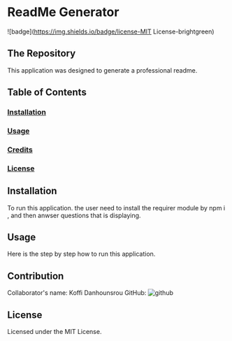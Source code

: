 
  # ReadMe Generator
  ![badge](https://img.shields.io/badge/license-MIT License-brightgreen)<br />
 ## The Repository
 This application was designed to generate a professional readme.
 
   ## Table of Contents
   ### [Installation](#installation)
   ### [Usage](#usage)
   ### [Credits](#credits)
   ### [License](#license)
 
 ## Installation
 To run this application. the user need to install the requirer module by npm i , and then anwser questions that is displaying.
 ## Usage
 Here is the step by step how to run this application.
 ## Contribution
 Collaborator's name: Koffi Danhounsrou
 GitHub: ![github](https://github.com/koffi.danh)

 ## License
 Licensed under the MIT License.
  
